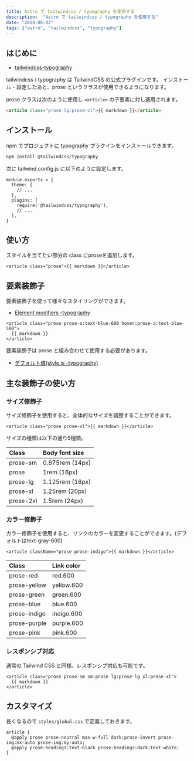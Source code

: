 ```yaml
---
title: Astro で tailwindcss / typography を使用する
description:  "Astro で tailwindcss / typography を使用する"
date: "2024-06-02"
tags: ["astro", "tailwindcss", "typography"]
---
```


## はじめに

- [tailwindcss\-typography](https://github.com/tailwindlabs/tailwindcss-typography)

tailwindcss / typography は TailwindCSS の公式プラグインです。
インストール・設定したあと、prose というクラスが使用できるようになります。

prose クラスは次のように使用し `<article>` の子要素に対し適用されます。

```html
<article class="prose lg:prose-xl">{{ markdown }}</article>
```

## インストール

npm でプロジェクトに typography プラクインをインストールできます。

```zsh
npm install @tailwindcss/typography
```

次に tailwind.config.js に以下のように設定します。

```astro title="tailwind.config.js" ins={6}
module.exports = {
  theme: {
    // ...
  },
  plugins: [
    require('@tailwindcss/typography'),
    // ...
  ],
}
```

## 使い方

スタイルを当てたい部分の class にproseを追加します。

```astro
<article class="prose">{{ markdown }}</article>
```

## 要素装飾子

要素装飾子を使って様々なスタイリングができます。

- [Element modifiers \-typography](https://github.com/tailwindlabs/tailwindcss-typography?tab=readme-ov-file#element-modifiers)

```astro
<article class="prose prose-a:text-blue-600 hover:prose-a:text-blue-500">
  {{ markdown }}
</article>
```

要素装飾子は prose と組み合わせて使用する必要があります。

- [ デフォルト値(style.js \-typography) ](https://github.com/tailwindlabs/tailwindcss-typography/blob/master/src/styles.js)

## 主な装飾子の使い方

### サイズ修飾子

サイズ修飾子を使用すると、全体的なサイズを調整することができます。

```astro
<article class="prose prose-xl">{{ markdown }}</article>
```

サイズの種類は以下の通り5種類。

| Class     | Body font size  |
|  :-----   |   :-----        |
| prose-sm  | 0.875rem (14px) |
| prose     | 1rem (16px)     |
| prose-lg  | 1.125rem (18px) |
| prose-xl  | 1.25rem (20px)  |
| prose-2xl | 1.5rem (24px)   |


### カラー修飾子

カラー修飾子を使用すると、リンクのカラーを変更することができます。(デフォルトはtext-gray-600)

```astro
<article className="prose prose-indigo">{{ markdown }}</article>
```

| Class        | Link color |
| :-----       |   :----    |
| prose-red    | red.600    |
| prose-yellow | yellow.600 |
| prose-green  | green.600  |
| prose-blue   | blue.600   |
| prose-indigo | indigo.600 |
| prose-purple | purple.600 |
| prose-pink   | pink.600   |

### レスポンシブ対応

通常の Tailwind CSS と同様、レスポンシブ対応も可能です。

```astro
<article class="prose prose-sm sm:prose lg:prose-lg xl:prose-xl">
  {{ markdown }}
</article>
```

## カスタマイズ

長くなるので `styles/global.css` で定義しておきます。

```astro title="styles/global.css"
article {
  @apply prose prose-neutral max-w-full dark:prose-invert prose-img:mx-auto prose-img:my-auto;
  @apply prose-headings:text-black prose-headings:dark:text-white;
}
```
